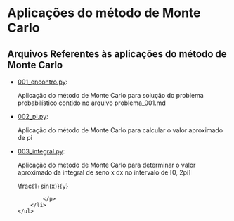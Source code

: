 <html>
    <head>
        <script type="text/javascript" src="http://latex.codecogs.com/latexit.js"></script>
    </head>
<body>
    <h1>
        Aplicações do método de Monte Carlo
    </h1>
    <h2>Arquivos Referentes às aplicações do método de Monte Carlo</h2>    
    <ul>
        <li>
            <a href="https://github.com/asalmeidarj/python/blob/master/monte_carlo_method/001_encontro.py">001_encontro.py</a>:
            <p>
                Aplicação do método de Monte Carlo para solução do problema probabilístico contido no arquivo problema_001.md
            </p>
        </li>
        <li>
            <a href="https://github.com/asalmeidarj/python/blob/master/monte_carlo_method/002_pi.py">002_pi.py</a>:
            <p>
                Aplicação do método de Monte Carlo para calcular o valor aproximado de pi
            </p>
        </li>
        <li>
            <a href="https://github.com/asalmeidarj/python/blob/master/monte_carlo_method/003_integral.py">003_integral.py</a>:
            <p>
                Aplicação do método de Monte Carlo para determinar o valor aproximado da integral de seno x dx no intervalo de [0, 2pi] 
                <div lang="latex">
                    \frac{1+sin(x)}{y}
                </div>

            </p>
        </li>
    </ul>
</body>
</html>


